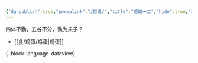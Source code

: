 ```yaml
---
{"dg-publish":true,"permalink":"/目录/","title":"略知一二","hide":true,"hideInGraph":true,"tags":["gardenEntry"],"created":"","updated":""}
---
```



四体不勤，五谷不分，孰为夫子？

- [[食/鸡蛋/鸡蛋\|鸡蛋]]

{ .block-language-dataview}
